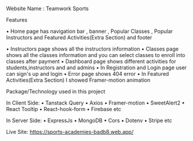 Website Name : Teamwork Sports



Features

• Home page has navigation bar , banner , Popular Classes , Popular Instructors and Featured Activities(Extra Section) and footer

• Instructors page shows all the instructors information 
• Classes page shows all the classes information and you can select classes to enroll into classes after payment
• Dashboard page shows different activities for students,instructors and and admins
• In Registration and Login page user can sign's up and login
• Error page shows 404 error
• In Featured Activities(Extra Section) I showed Framer-motion animation

Package/Technology used in this project

In Client Side:
• Tanstack Query
• Axios
• Framer-motion 
• SweetAlert2
• React Tooltip
• React-hook-form
• Firebase etc

In Server Side:
• ExpressJs
• MongoDB
• Cors
• Dotenv
• Stripe etc

Live Site: https://sports-academies-badb8.web.app/









